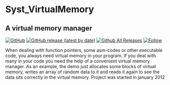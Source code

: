 # Syst_VirtualMemory  
## A virtual memory manager  

[![GitHub](https://img.shields.io/github/license/OlimilO1402/Syst_VirtualMemory?style=plastic)](https://github.com/OlimilO1402/Syst_VirtualMemory/blob/master/LICENSE) 
[![GitHub release (latest by date)](https://img.shields.io/github/v/release/OlimilO1402/Syst_VirtualMemory?style=plastic)](https://github.com/OlimilO1402/Syst_VirtualMemory/releases/latest)
[![Github All Releases](https://img.shields.io/github/downloads/OlimilO1402/Syst_VirtualMemory/total.svg)](https://github.com/OlimilO1402/Syst_VirtualMemory/releases/download/v1.2.14/VirtualMem_v1.2.14.zip)
[![Follow](https://img.shields.io/github/followers/OlimilO1402.svg?style=social&label=Follow&maxAge=2592000)](https://github.com/OlimilO1402/Syst_VirtualMemory/watchers)

When dealing with function pointers, some asm-codes or other executable code, you always need virtual memory in your program.
If you deal with many in your code you need the help of a convenient virtual memory manager.
As an example, the demo just allocates some blocks of virtual memory, writes an array of random data to it and reads it again to see the data sits correctly in the virtual memory. 
Project was started in january 2012
